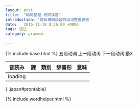```yaml
---
layout: post
title:  "动词整理-相同读音"
introduction: '具有相同读音的动词整理表格'
date:   2016-11-18 8:36:00 +0800
tags: 语法
category: grammar

---
```


{% include base.html %}
<span class="verb1">五段动词</span>
<span class="verb2-1">上一段动词</span>
<span class="verb2-2">下一段动词</span>
<span class="verb3">動3</span>

| 音読み  | 課 | 類别 | 辞書形 | 意味 |
| ------  | -- | ---  | ------ | ---- |
| loading |
{:.japan#prontable}

{% include wordhelper.html %}

<script>
$(document).ready(function() {
  $.ajax('{{basepath}}/verb.json', { dataType: "json" })
    .done(function (data) {
      var d = wordhelper.parseverbdata(data);
      wordhelper.initgrouptable(d, $('#prontable'), "pronounce", [ "lesson", "pos", "jisyo", "desc"], function (group) { return group.length > 1 && group.length < 20; });

      $('td').each(function() {
        $(this).html(japanruby($(this).html()));
      });
    });
  settheme("bootstrap", false);
});
</script>

